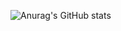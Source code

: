 ![Anurag's GitHub stats](https://github-readme-stats.vercel.app/api?username=MRSTERNER&show_icons=true&theme=dracula)
